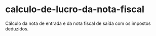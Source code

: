 # calculo-de-lucro-da-nota-fiscal
Cálculo da nota de entrada e da nota fiscal de saída com os impostos deduzidos.
